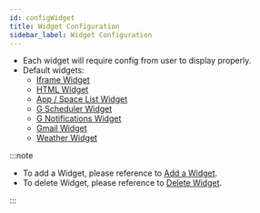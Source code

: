 ```yaml
---
id: configWidget
title: Widget Configuration
sidebar_label: Widget Configuration
---
```


- Each widget will require config from user to display properly.
- Default widgets:
  - [Iframe Widget](widgetManagement/widgets/iframe)
  - [HTML Widget](widgetManagement/widgets/html)
  - [App / Space List Widget](widgetManagement/widgets/appSpaceList)
  - [G Scheduler Widget](widgetManagement/widgets/garoonScheduler)
  - [G Notifications Widget](widgetManagement/widgets/garoonNotifications)
  - [Gmail Widget](widgetManagement/widgets/gmail)
  - [Weather Widget](widgetManagement/widgets/weather)

:::note

- To add a Widget, please reference to [Add a Widget](addWidget).
- To delete Widget, please reference to [Delete Widget](deleteWidget).

:::
